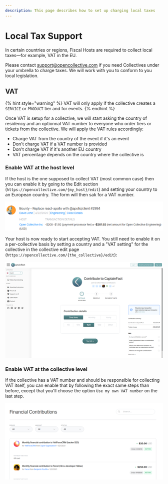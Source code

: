 ```yaml
---
description: This page describes how to set up charging local taxes
---
```


# Local Tax Support

In certain countries or regions, Fiscal Hosts are required to collect local taxes—for example, VAT in the EU.

Please contact support@opencollective.com if you need Collectives under your umbrella to charge taxes. We will work with you to conform to you local legislation.

## VAT

{% hint style="warning" %}
VAT will only apply if the collective creates a `SERVICE` or `PRODUCT` tier and for events.
{% endhint %}

Once VAT is setup for a collective, we will start asking the country of residency and an optionnal VAT number to everyone who order tiers or tickets from the collective. We will apply the VAT rules accordingly:

* Charge VAT from the country of the event if it's an event
* Don't charge VAT if a VAT number is provided
* Don't charge VAT if it's another EU country
* VAT percentage depends on the country where the collective is

### Enable VAT at the host level

If the host is the one supposed to collect VAT \(most common case\) then you can enable it by going to the Edit section \(`https://opencollective.com/{my_host}/edit`\) and setting your country to an European country. The form will then sak for a VAT number.

![](../.gitbook/assets/image%20%2817%29.png)

Your host is now ready to start accepting VAT. You still need to enable it on a per-collective basis by setting a country and a "VAT setting" for the collective in the collective edit page \(`https://opencollective.com/{the_collective}/edit`\):

![](../.gitbook/assets/image%20%284%29.png)

### Enable VAT at the collective level

If the collective has a VAT number and should be responsible for collecting VAT itself, you can enable that by following the exact same steps than before, except that you'll choose the option `Use my own VAT number` on the last step.

![](../.gitbook/assets/image%20%287%29.png)



